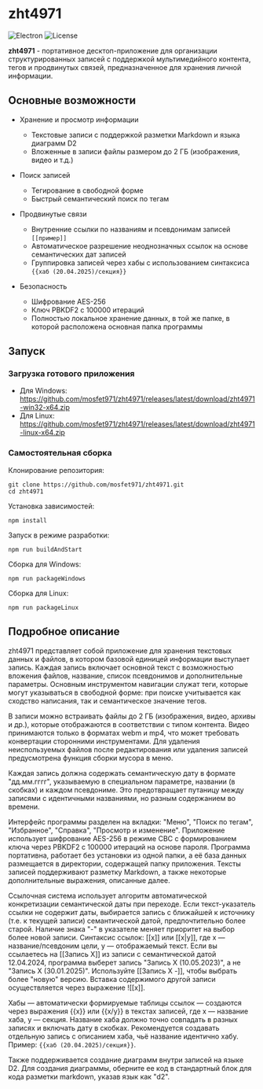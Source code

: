 # zht4971

![Electron](https://img.shields.io/badge/Electron-28.0.0-blue) 
![License](https://img.shields.io/badge/License-MIT-green)

**zht4971** - портативное десктоп-приложение для организации структурированных записей с поддержкой мультимедийного контента, тегов и продвинутых связей, предназначенное для хранения личной информации.

## Основные возможности

- Хранение и просмотр информации
  - Текстовые записи с поддержкой разметки Markdown и языка диаграмм D2
  - Вложенные в записи файлы размером до 2 ГБ (изображения, видео и т.д.)

- Поиск записей
  - Тегирование в свободной форме
  - Быстрый семантический поиск по тегам

- Продвинутые связи
  - Внутренние ссылки по названиям и псевдонимам записей `[[пример]]`
  - Автоматическое разрешение неоднозначных ссылок на основе семантических дат записей
  - Группировка записей через хабы с использованием синтаксиса `{{хаб (20.04.2025)/секция}}`

- Безопасность
  - Шифрование AES-256
  - Ключ PBKDF2 с 100000 итераций
  - Полностью локальное хранение данных, в той же папке, в которой расположена основная папка программы

## Запуск

### Загрузка готового приложения

- Для Windows: https://github.com/mosfet971/zht4971/releases/latest/download/zht4971-win32-x64.zip
- Для Linux: https://github.com/mosfet971/zht4971/releases/latest/download/zht4971-linux-x64.zip

### Самостоятельная сборка

Клонирование репозитория: 

```
git clone https://github.com/mosfet971/zht4971.git
cd zht4971
```

Установка зависимостей: 

```
npm install
```

Запуск в режиме разработки: 

```
npm run buildAndStart
```

Сборка для Windows: 

```
npm run packageWindows
```

Сборка для Linux: 

```
npm run packageLinux
```

## Подробное описание

zht4971 представляет собой приложение для хранения текстовых данных и файлов, в котором базовой единицей информации выступает запись. Каждая запись включает основной текст с возможностью вложения файлов, название, список псевдонимов и дополнительные параметры. Основным инструментом навигации служат теги, которые могут указываться в свободной форме: при поиске учитывается как сходство написания, так и семантическое значение тегов.

В записи можно встраивать файлы до 2 ГБ (изображения, видео, архивы и др.), которые отображаются в соответствии с типом контента. Видео принимаются только в форматах webm и mp4, что может требовать конвертации сторонними инструментами. Для удаления неиспользуемых файлов после редактирования или удаления записей предусмотрена функция сборки мусора в меню.

Каждая запись должна содержать семантическую дату в формате "дд.мм.гггг", указываемую в специальном параметре, названии (в скобках) и каждом псевдониме. Это предотвращает путаницу между записями с идентичными названиями, но разным содержанием во времени. 

Интерфейс программы разделен на вкладки: "Меню", "Поиск по тегам", "Избранное", "Справка", "Просмотр и изменение". Приложение использует шифрование AES-256 в режиме CBC с формированием ключа через PBKDF2 c 100000 итераций на основе пароля. Программа портативна, работает без установки из одной папки, а её база данных размещается в директории, содержащей папку приложения. Тексты записей поддерживают разметку Markdown, а также некоторые дополнительные выражения, описанные далее.

Ссылочная система использует алгоритм автоматической конкретизации семантической даты при переходе. Если текст-указатель ссылки не содержит даты, выбирается запись с ближайшей к источнику (т.е. к текущей записи) семантической датой, предпочтительно более старой. Наличие знака "-" в указателе меняет приоритет на выбор более новой записи. Синтаксис ссылок: [[x]] или [[x|y]], где x — название/псевдоним цели, y — отображаемый текст. Если вы ссылаетесь на [[Запись X]] из записи с семантической датой 12.04.2024, программа выберет запись "Запись X (10.05.2023)", а не "Запись X (30.01.2025)". Используйте [[Запись X -]], чтобы выбрать более "новую" версию. Вставка содержимого другой записи осуществляется через выражение ![[x]].

Хабы — автоматически формируемые таблицы ссылок — создаются через выражения {{x}} или {{x/y}} в текстах записей, где x — название хаба, y — секция. Название хаба должно точно совпадать в разных записях и включать дату в скобках. Рекомендуется создавать отдельную запись с описанием хаба, чьё название идентично хабy. Пример: `{{хаб (20.04.2025)/секция}}`.

Также поддерживается создание диаграмм внутри записей на языке D2. Для создания диаграммы, оберните ее код в стандартный блок для кода разметки markdown, указав язык как "d2". 
